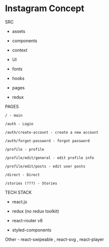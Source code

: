 
# Instagram Concept

  

SRC

- assets

- components

- context

- UI

- fonts

- hooks

- pages

- redux

  

PAGES

	/ - main

	/auth - Login

	/auth/create-account - create a new account

	/auth/forgot-password - forgot password

	/profile - profile

	/profile/edit/general - edit profile info

	/profile/edit/posts - edit user posts

	/direct - Direct

	/stories (???) - Stories

  

TECH STACK

- react.js

- redux (no redux toolkit)

- react-router v6

- styled-components

  

Other - react-swipeable , react-svg , react-player
